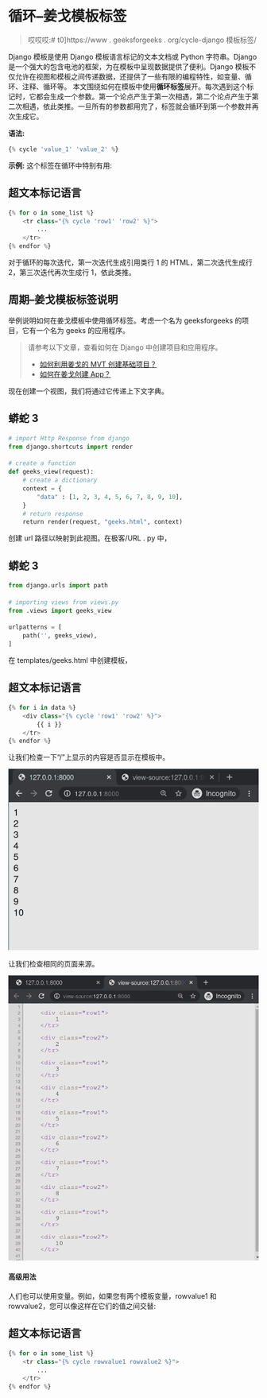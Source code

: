 # 循环–姜戈模板标签

> 哎哎哎:# t0]https://www . geeksforgeeks . org/cycle-django 模板标签/

Django 模板是使用 Django 模板语言标记的文本文档或 Python 字符串。Django 是一个强大的包含电池的框架，为在模板中呈现数据提供了便利。Django 模板不仅允许在视图和模板之间传递数据，还提供了一些有限的编程特性，如变量、循环、注释、循环等。
本文围绕如何在模板中使用**循环标签**展开。每次遇到这个标记时，它都会生成一个参数。第一个论点产生于第一次相遇，第二个论点产生于第二次相遇，依此类推。一旦所有的参数都用完了，标签就会循环到第一个参数并再次生成它。

**语法:**

```py
{% cycle 'value_1' 'value_2' %}
```

**示例:**
这个标签在循环中特别有用:

## 超文本标记语言

```py
{% for o in some_list %}
    <tr class="{% cycle 'row1' 'row2' %}">
        ...
    </tr>
{% endfor %}
```

对于循环的每次迭代，第一次迭代生成引用类行 1 的 HTML，第二次迭代生成行 2，第三次迭代再次生成行 1，依此类推。

## 周期–姜戈模板标签说明

举例说明如何在姜戈模板中使用循环标签。考虑一个名为 geeksforgeeks 的项目，它有一个名为 geeks 的应用程序。

> 请参考以下文章，查看如何在 Django 中创建项目和应用程序。
> 
> *   [如何利用姜戈的 MVT 创建基础项目？](https://www.geeksforgeeks.org/how-to-create-a-basic-project-using-mvt-in-django/)
> *   [如何在姜戈创建 App？](https://www.geeksforgeeks.org/how-to-create-an-app-in-django/)

现在创建一个视图，我们将通过它传递上下文字典。

## 蟒蛇 3

```py
# import Http Response from django
from django.shortcuts import render

# create a function
def geeks_view(request):
    # create a dictionary
    context = {
        "data" : [1, 2, 3, 4, 5, 6, 7, 8, 9, 10],
    }
    # return response
    return render(request, "geeks.html", context)
```

创建 url 路径以映射到此视图。在极客/URL . py 中，

## 蟒蛇 3

```py
from django.urls import path

# importing views from views.py
from .views import geeks_view

urlpatterns = [
    path('', geeks_view),
]
```

在 templates/geeks.html 中创建模板，

## 超文本标记语言

```py
{% for i in data %}
    <div class="{% cycle 'row1' 'row2' %}">
        {{ i }}
    </tr>
{% endfor %}
```

让我们检查一下“/”上显示的内容是否显示在模板中。

![cycle-django-template-tags](img/4c159c992fea46d28c05dbe772916ff2.png)

让我们检查相同的页面来源。

![cycle-tag-django-templates](img/1147d78ccefaaab891fc04e4d2f821b9.png)

#### 高级用法

人们也可以使用变量。例如，如果您有两个模板变量，rowvalue1 和 rowvalue2，您可以像这样在它们的值之间交替:

## 超文本标记语言

```py
{% for o in some_list %}
    <tr class="{% cycle rowvalue1 rowvalue2 %}">
        ...
    </tr>
{% endfor %}
```
